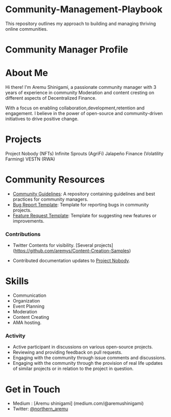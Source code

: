 # Community-Management-Playbook
This repository outlines my approach to building and managing thriving online communities.

# Community Manager Profile

# About Me
Hi there! I'm Aremu Shinigami, a passionate community manager with 3 years of experience in community Moderation and content cresting on different aspects of Decentralized Finance.

With a focus on enabling collaboration,development,retention and engagement.
I believe in the power of open-source and community-driven initiatives to drive positive change.

# Projects
Project Nobody (NFTs)
Infinite Sprouts (AgriFi)
Jalapeño Finance (Volatility Farming)
VESTN (RWA)
# Community Resources
- [Community Guidelines](https://github.com/aremys/GUIDELINES-AND-BEST-PRACTICES-FOR-COMMUNITY-MANAGERS.): A repository containing guidelines and best practices for community managers.
- [Bug Report Template](https://github.com/aremys/BUG-REPORT-TEMPLATE-): Template for reporting bugs in community projects.
- [Feature Request Template](): Template for suggesting new features or improvements.

### Contributions
- Twitter Contents for visibility. [Several projects] (https://github.com/aremys/Content-Creation-Samples)
  
- Contributed documentation updates to [Project Nobody](https://github.com/aremys/CONTRIBUTED-DOCUMENTATION-UPDATE-TO-PROJECT-NOBODY).


# Skills
- Communication
- Organization
- Event Planning
- Moderation
- Content Creating
- AMA hosting.

### Activity
- Active participant in discussions on various open-source projects.
- Reviewing and providing feedback on pull requests.
- Engaging with the community through issue comments and discussions.
- Engaging with the community through the provision of real life updates of similar projects or in relation to the project in question.

# Get in Touch
- Medium : [Aremu shinigami]
(medium.com/@aremushinigami)
- Twitter: [@northern_aremu](https://twitter.com/northern_aremu)
